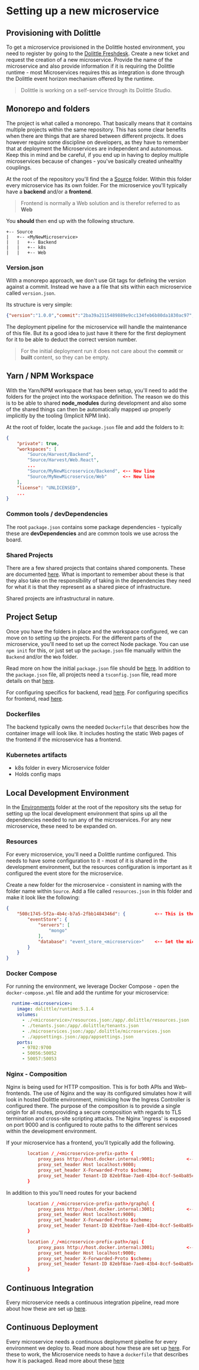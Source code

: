 # Setting up a new microservice

## Provisioning with Dolittle

To get a microservice provisioned in the Dolittle hosted environment, you need to register by going to the
[Dolittle Freshdesk](https://dolittle.freshdesk.com). Create a new ticket and request the creation of a new
microservice. Provide the name of the microservice and also provide information if it is requiring the Dolittle
runtime - most Microservices requires this as integration is done through the Dolittle event horizon mechanism offered
by the runtime.

> Dolittle is working on a self-service through its Dolittle Studio.

## Monorepo and folders

The project is what called a monorepo. That basically means that it contains multiple projects within the same repository.
This has some clear benefits when there are things that are shared between different projects. It does however require some
discipline on developers, as they have to remember that at deployment the Microservices are independent and autonomous.
Keep this in mind and be careful, if you end up in having to deploy multiple microservices because of changes - you've
basically created unhealthy couplings.

At the root of the repository you'll find the a [Source](../Source) folder.
Within this folder every microservice has its own folder.
For the microservice you'll typically have a **backend** and/or a **frontend**.

> Frontend is normally a Web solution and is therefor referred to as **Web**

You **should** then end up with the following structure.

```shell
+-- Source
|   +-- <MyNewMicroservice>
|   |   +-- Backend
|   |   +-- k8s
|   |   +-- Web
```

### Version.json

With a monorepo approach, we don't use Git tags for defining the version against a commit. Instead we have a
a file that sits within each microservice called `version.json`.

Its structure is very simple:

```json
{"version":"1.0.0","commit":"2ba39a2115489889e9cc134feb6b80da1830ac97","built":"2020-10-30T12:00:55.225Z"}
```

The deployment pipeline for the microservice will handle the maintenance of this file. But its a good idea to just have it
there for the first deployment for it to be able to deduct the correct version number.

> For the initial deployment run it does not care about the **commit** or **built** content, so they can be empty.

## Yarn / NPM Workspace

With the Yarn/NPM workspace that has been setup, you'll need to add the folders for the project into the workspace definition.
The reason we do this is to be able to shared **node_modules** during development and also some of the shared things can then
be automatically mapped up properly implicitly by the tooling (Implicit NPM link).

At the root of folder, locate the `package.json` file and add the folders to it:

```json
{
    "private": true,
    "workspaces": [
        "Source/Harvest/Backend",
        "Source/Harvest/Web.React",
        ...
        "Source/MyNewMicroservice/Backend", <-- New line
        "Source/MyNewMicroservice/Web"      <-- New line
    ],
    "license": "UNLICENSED",
    ...
}
```

### Common tools / devDependencies

The root `package.json` contains some package dependencies - typically these are **devDependencies** and are common tools
we use across the board.

### Shared Projects

There are a few shared projects that contains shared components. These are documented [here](./shared-projects.md).
What is important to remember about these is that they also take on the responsibility of taking in the dependencies they
need for what it is that they represent as a shared piece of infrastructure.

Shared projects are infrastructural in nature.

## Project Setup

Once you have the folders in place and the workspace configured, we can move on to setting up the projects.
For the different parts of the microservice, you'll need to set up the correct Node package.
You can use `npm init` for this, or just set up the `package.json` file manually within the `Backend` and/or the `Web` folder.

Read more on how the initial `package.json` file should be [here](./package-json.md).
In addition to the `package.json` file, all projects need a `tsconfig.json` file, read more details on that [here](./tsconfig.json).

For configuring specifics for backend, read [here](./anatomy-of-a-backend.md).
For configuring specifics for frontend, read [here](./anatomy-of-a-frontend.md).

### Dockerfiles

The backend typically owns the needed `Dockerfile` that describes how the container image will look like.
It includes hosting the static Web pages of the frontend if the microservice has a frontend.

### Kubernetes artifacts

   - k8s folder in every Microservice folder
   - Holds config maps

## Local Development Environment

In the [Environments](../Environments) folder at the root of the repository sits the setup for setting up the local development environment
that spins up all the dependencies needed to run any of the microservices. For any new microservice, these need to be expanded on.

### Resources

For every microservice, you'll need a Dolittle runtime configured. This needs to have some configuration to it - most of it is shared in
the development environment, but the resources configuration is important as it configured the event store for the microservice.

Create a new folder for the microservice - consistent in naming with the folder name within `Source`.
Add a file called `resources.json` in this folder and make it look like the following:

```json
{
    "508c1745-5f2a-4b4c-b7a5-2fbb1484346d": {           <-- This is the Dolittle tenant identifier used during development.
        "eventStore": {
            "servers": [
                "mongo"
            ],
            "database": "event_store_<microservice>"    <-- Set the microservice name in lower case - consistent with everything else
        }
    }
}
```

### Docker Compose

For running the environment, we leverage Docker Compose - open the `docker-compose.yml` file and add the runtime for your microservice:

```yaml
  runtime-<microservice>:                                               # Set the name of the microservice in lower case, consistent with everything else
    image: dolittle/runtime:5.1.4
    volumes:
      - ./<microservice>/resources.json:/app/.dolittle/resources.json   # Set the folder name correctly to the folder used in the resources step
      - ./tenants.json:/app/.dolittle/tenants.json
      - ./microservices.json:/app/.dolittle/microservices.json
      - ./appsettings.json:/app/appsettings.json
    ports:
      - 9702:9700                                                       # Metrics endpoint, look at the other microservices and find the one with the highest number and increment 1
      - 50056:50052                                                     # Runtime public endpoint, look at the other microservices and find the one with the highest number and increment 2
      - 50057:50053                                                     # Runtime private endpoint, look at the other microservices and find the one with the highest number and increment 2
```

### Nginx - Composition

Nginx is being used for HTTP composition. This is for both APIs and Web-frontends.
The use of Nginx and the way its configured simulates how it will look in hosted Dolittle environment, mimicking how the Ingress Controller is configured there.
The purpose of the composition is to provide a single origin for all routes, providing a secure composition with regards to TLS termination and cross-site scripting attacks.
The Nginx 'ingress' is exposed on port 9000 and is configured to route paths to the different services within the development environment.

If your microservice has a frontend, you'll typically add the following.

```conf
        location /_/<microservice-prefix-path> {
            proxy_pass http://host.docker.internal:9001;            <-- Update the port to reflect the port of the frontend configured in the WebPack dev-server setup.
            proxy_set_header Host localhost:9000;
            proxy_set_header X-Forwarded-Proto $scheme;
            proxy_set_header Tenant-ID 82ebf8ae-7ae8-43b4-8ccf-5e4ba85c042c;
        }
```

In addition to this you'll need routes for your backend

```conf
        location /_/<microservice-prefix-path>/graphql {
            proxy_pass http://host.docker.internal:3001;            <-- Update the port to reflect the port of the backend set in the index.ts:startBackend() call.
            proxy_set_header Host localhost:9000;
            proxy_set_header X-Forwarded-Proto $scheme;
            proxy_set_header Tenant-ID 82ebf8ae-7ae8-43b4-8ccf-5e4ba85c042c;
        }

        location /_/<microservice-prefix-path>/api {
            proxy_pass http://host.docker.internal:3001;            <-- Update the port to reflect the port of the backend set in the index.ts:startBackend() call.
            proxy_set_header Host localhost:9000;
            proxy_set_header X-Forwarded-Proto $scheme;
            proxy_set_header Tenant-ID 82ebf8ae-7ae8-43b4-8ccf-5e4ba85c042c;
        }
```

## Continuous Integration

Every microservice needs a continuous integration pipeline, read more about how these are set up [here](./continuous-integration.md).

## Continuous Deployment

Every microservice needs a continuous deployment pipeline for every environment we deploy to. Read more about how these are set up [here](./continuous-deployment.md).
For these to work, the Microservice needs to have a `dockerfile` that describes how it is packaged.
Read more about these [here](./dockerfile.md)